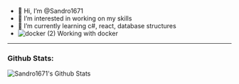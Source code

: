 - 👋 Hi, I’m @Sandro1671
- 👀 I’m interested in working on my skills
- 🌱 I’m currently learning c#, react, database structures
- ![docker (2)](https://user-images.githubusercontent.com/80784868/172451308-7652a176-984d-46b5-a9c1-684a8d89ef13.gif) Working with docker 


---
### Github Stats:

  <img align="center" alt="Sandro1671's Github Stats" src="https://github-readme-stats.vercel.app/api?username=Sandro1671&show_icons=true&theme=highcontrast"/>
   <!--- 
  <img align="center" alt="Sandro1671's Github Stats" src="https://github-readme-navy.vercel.app/api/top-langs/?username=Sandro1671&layout=compact"/>

### WakaTime Stats:
  <img align="center" alt="Sandro1671's Github Stats" src="https://github-readme-stats.vercel.app/api/wakatime?username=Sandro1671"/>
  


Sandro1671/Sandro1671 is a ✨ special ✨ repository because its `README.md` (this file) appears on your GitHub profile.
You can click the Preview link to take a look at your changes.
--->
